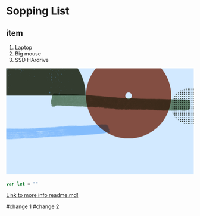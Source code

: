 # Sopping List 
## item

1. Laptop
2. Big mouse
3. SSD HArdrive

![Alt text](1674661518173.png)

``` js
var let = ""
```

[Link to more info readme.md!](readme.md)

#change 1
#change 2